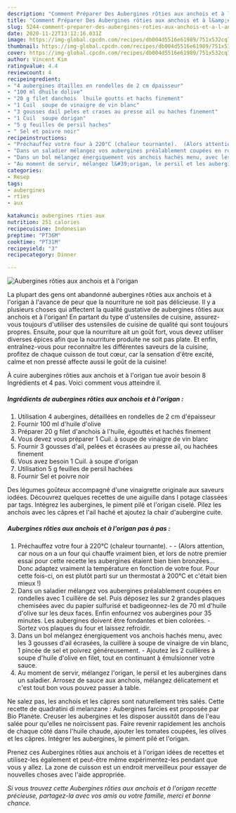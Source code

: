 ```yaml
---
description: "Comment Préparer Des Aubergines rôties aux anchois et à l&amp;#39;origan"
title: "Comment Préparer Des Aubergines rôties aux anchois et à l&amp;#39;origan"
slug: 5244-comment-preparer-des-aubergines-roties-aux-anchois-et-a-l-and-39-origan
date: 2020-11-22T13:12:16.031Z
image: https://img-global.cpcdn.com/recipes/db004d5516e61989/751x532cq70/aubergines-roties-aux-anchois-et-a-lorigan-photo-principale-de-la-recette.jpg
thumbnail: https://img-global.cpcdn.com/recipes/db004d5516e61989/751x532cq70/aubergines-roties-aux-anchois-et-a-lorigan-photo-principale-de-la-recette.jpg
cover: https://img-global.cpcdn.com/recipes/db004d5516e61989/751x532cq70/aubergines-roties-aux-anchois-et-a-lorigan-photo-principale-de-la-recette.jpg
author: Vincent Kim
ratingvalue: 4.4
reviewcount: 4
recipeingredient:
- "4 aubergines dtailles en rondelles de 2 cm dpaisseur"
- "100 ml dhuile dolive"
- "20 g filet danchois  lhuile goutts et hachs finement"
- "1 Cuil  soupe de vinaigre de vin blanc"
- "3 gousses dail peles et crases au presse ail ou haches finement"
- "1 Cuil  soupe dorigan"
- "5 g feuilles de persil haches"
- " Sel et poivre noir"
recipeinstructions:
- "Préchauffez votre four à 220°C (chaleur tournante).  (Alors attention, car nous on a un four qui chauffe vraiment bien, et lors de notre premier essai pour cette recette les aubergines étaient bien bien bronzées... Donc adaptez vraiment la température en fonction de votre four. Pour cette fois-ci, on est plutôt parti sur un thermostat à 200°C et c&#39;était bien mieux !)"
- "Dans un saladier mélangez vos aubergines préalablement coupées en rondelles avec 1 cuillère de sel. Puis déposez les sur 2 grandes plaques chemisées avec du papier sulfurisé et badigeonnez-les de 70 ml d&#39;huile d&#39;olive sur les deux faces. Enfin enfournez vos aubergines pour 35 minutes. Les aubergines doivent être fondantes et bien colorées.  Sortez vos plaques du four et laissez refroidir."
- "Dans un bol mélangez énergiquement vos anchois hachés menu, avec les 3 gousses d&#39;ail écrasées, la cuillère à soupe de vinaigre de vin blanc, 1 pincée de sel et poivrez généreusement.  Ajoutez les 2 cuillères à soupe d&#39;huile d&#39;olive en filet, tout en continuant à émulsionner votre sauce."
- "Au moment de servir, mélangez l&#39;origan, le persil et les aubergines dans un saladier. Arrosez de sauce aux anchois, mélangez délicatement et c&#39;est tout bon vous pouvez passer à table."
categories:
- Resep
tags:
- aubergines
- rties
- aux

katakunci: aubergines rties aux 
nutrition: 251 calories
recipecuisine: Indonesian
preptime: "PT36M"
cooktime: "PT31M"
recipeyield: "3"
recipecategory: Dinner

---
```



![Aubergines rôties aux anchois et à l&#39;origan](https://img-global.cpcdn.com/recipes/db004d5516e61989/751x532cq70/aubergines-roties-aux-anchois-et-a-lorigan-photo-principale-de-la-recette.jpg)

La plupart des gens ont abandonné aubergines rôties aux anchois et à l&#39;origan à l'avance de peur que la nourriture ne soit pas délicieuse. Il y a plusieurs choses qui affectent la qualité gustative de aubergines rôties aux anchois et à l&#39;origan! En partant du type d'ustensiles de cuisine, assurez-vous toujours d'utiliser des ustensiles de cuisine de qualité qui sont toujours propres. Ensuite, pour que la nourriture ait un goût fort, vous devez utiliser diverses épices afin que la nourriture produite ne soit pas plate. Et enfin, entraînez-vous pour reconnaître les différentes saveurs de la cuisine, profitez de chaque cuisson de tout cœur, car la sensation d'être excité, calme et non pressé affecte aussi le goût de la cuisine!

<!--inarticleads1-->

À cuire aubergines rôties aux anchois et à l&#39;origan tue avoir besoin 8 Ingrédients et 4 pas. Voici comment vous atteindre il.

##### Ingrédients de aubergines rôties aux anchois et à l&#39;origan :

1. Utilisation 4 aubergines, détaillées en rondelles de 2 cm d&#39;épaisseur
1. Fournir 100 ml d&#39;huile d&#39;olive
1. Préparer 20 g filet d&#39;anchois à l&#39;huile, égouttés et hachés finement
1. Vous devez vous préparer 1 Cuil. à soupe de vinaigre de vin blanc
1. Fournir 3 gousses d&#39;ail, pelées et écrasées au presse ail, ou hachées finement
1. Vous avez besoin 1 Cuil. à soupe d&#39;origan
1. Utilisation 5 g feuilles de persil hachées
1. Fournir  Sel et poivre noir


Des légumes goûteux accompagné d&#39;une vinaigrette originale aux saveurs iodées. Découvrez quelques recettes de une aiguille dans l potage classées par tags. Intégrez les aubergines, le piment pilé et l&#39;origan ciselé. Pilez les anchois avec les câpres et l&#39;ail haché et ajoutez la chair d&#39;aubergine cuite. 

<!--inarticleads2-->

##### Aubergines rôties aux anchois et à l&#39;origan pas à pas :

1. Préchauffez votre four à 220°C (chaleur tournante). -  - (Alors attention, car nous on a un four qui chauffe vraiment bien, et lors de notre premier essai pour cette recette les aubergines étaient bien bien bronzées... Donc adaptez vraiment la température en fonction de votre four. Pour cette fois-ci, on est plutôt parti sur un thermostat à 200°C et c&#39;était bien mieux !)
1. Dans un saladier mélangez vos aubergines préalablement coupées en rondelles avec 1 cuillère de sel. Puis déposez les sur 2 grandes plaques chemisées avec du papier sulfurisé et badigeonnez-les de 70 ml d&#39;huile d&#39;olive sur les deux faces. Enfin enfournez vos aubergines pour 35 minutes. Les aubergines doivent être fondantes et bien colorées.  - Sortez vos plaques du four et laissez refroidir.
1. Dans un bol mélangez énergiquement vos anchois hachés menu, avec les 3 gousses d&#39;ail écrasées, la cuillère à soupe de vinaigre de vin blanc, 1 pincée de sel et poivrez généreusement.  - Ajoutez les 2 cuillères à soupe d&#39;huile d&#39;olive en filet, tout en continuant à émulsionner votre sauce.
1. Au moment de servir, mélangez l&#39;origan, le persil et les aubergines dans un saladier. Arrosez de sauce aux anchois, mélangez délicatement et c&#39;est tout bon vous pouvez passer à table.


Ne salez pas, les anchois et les câpres sont naturellement très salés. Cette recette de quadratini di melanzane : Aubergines farcies est proposée par Bio Planète. Creuser les aubergines et les disposer aussitôt dans de l&#39;eau salée pour qu&#39;elles ne noircissent pas. Faire revenir rapidement les anchois de chaque côté dans l&#39;huile chaude, ajouter les tomates coupées, les olives et les câpres. Intégrer les aubergines, le piment pilé et l&#39;origan. 

<!--inarticleads1-->

<p>
Prenez ces Aubergines rôties aux anchois et à l&#39;origan idées de recettes et utilisez-les également et peut-être même expérimentez-les pendant que vous y allez. La zone de cuisson est un endroit merveilleux pour essayer de nouvelles choses avec l'aide appropriée.
</p>

<p>
<i>Si vous trouvez cette Aubergines rôties aux anchois et à l&#39;origan recette précieuse, partagez-la avec vos amis ou votre famille, merci et bonne chance.</i>
</p>
